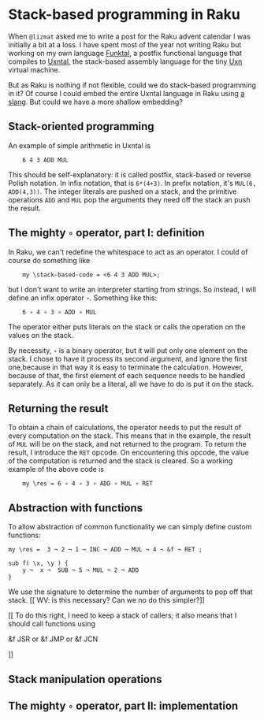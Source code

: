 # Stack-based programming in Raku

When `@lizmat` asked me to write a post for the Raku advent calendar I was initially a bit at a loss. I have spent most of the year not writing Raku but working on my own language [Funktal](https://limited.systems/articles/funktal/), a postfix functional language that compiles to [Uxntal](https://wiki.xxiivv.com/site/uxntal.html), the stack-based assembly language for the tiny [Uxn](https://wiki.xxiivv.com/site/uxn.html) virtual machine.

But as Raku is nothing if not flexible, could we do stack-based programming in it? Of course I could embed the entire Uxntal language in Raku using [a slang](https://raku.land/zef:lizmat/Slangify). But could we have a more shallow embedding?

## Stack-oriented programming

An example of simple arithmetic in Uxntal is

```perl6
    6 4 3 ADD MUL
```

This should be self-explanatory: it is called postfix, stack-based or reverse Polish notation. In infix notation, that is `6*(4+3)`. In prefix notation, it's `MUL(6, ADD(4,3))`. The integer literals are pushed on a stack, and the primitive operations `ADD` and `MUL` pop the arguments they need off the stack an push the result.

## The mighty `∘` operator, part I: definition

In Raku, we can't redefine the whitespace to act as an operator. I could of course do something like

```perl6
    my \stack-based-code = <6 4 3 ADD MUL>;
```

but I don't want to write an interpreter starting from strings. So instead, I will define an infix operator `∘`. Something like this:

```perl6
    6 ∘ 4 ∘ 3 ∘ ADD ∘ MUL
```

The operator either puts literals on the stack or calls the operation on the values on the stack.

By necessity, `∘` is a binary operator, but it will put only one element on the stack. I chose to have it process its second argument, and ignore the first one,because in that way it is easy to terminate the calculation. However, because of that, the first element of each sequence needs to be handled separately. As it can only be a literal, all we have to do is put it on the stack.

## Returning the result

To obtain a chain of calculations, the operator needs to put the result of every computation on the stack. This means that in the example, the result of `MUL` will be on the stack, and not returned to the program. To return the result, I introduce the `RET` opcode. On encountering this opcode, the value of the computation is returned and the stack is cleared. So a working example of the above code is

```perl6
    my \res = 6 ∘ 4 ∘ 3 ∘ ADD ∘ MUL ∘ RET
```

## Abstraction with functions

To allow abstraction of common functionality we can simply define custom functions:

```perl6
my \res =  3 ¬ 2 ¬ 1 ¬ INC ¬ ADD ¬ MUL ¬ 4 ¬ &f ¬ RET ;

sub f( \x, \y ) {
    y ¬  x ¬  SUB ¬ 5 ¬ MUL ¬ 2 ¬ ADD
}
```

We use the signature to determine the number of arguments to pop off that stack. 
[[ WV: is this necessary? Can we no do this simpler?]]

[[ To do this right, I need to keep a stack of callers; it also means that I should call functions using

&f JSR or &f JMP or &f JCN



]]


## Stack manipulation operations

## The mighty `∘` operator, part II: implementation